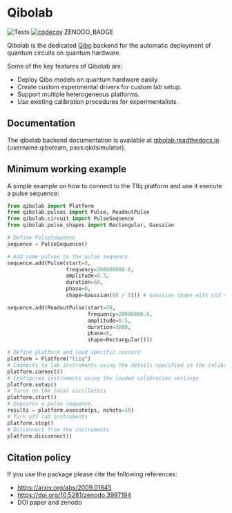 # Qibolab

![Tests](https://github.com/qiboteam/qibolab/workflows/Tests/badge.svg)
[![codecov](https://codecov.io/gh/qiboteam/qibolab/branch/main/graph/badge.svg?token=11UENAPBPH)](https://codecov.io/gh/qiboteam/qibolab)
ZENODO_BADGE

Qibolab is the dedicated [Qibo](https://github.com/qiboteam/qibo) backend for
the automatic deployment of quantum circuits on quantum hardware.

Some of the key features of Qibolab are:

* Deploy Qibo models on quantum hardware easily.
* Create custom experimental drivers for custom lab setup.
* Support multiple heterogeneous platforms.
* Use existing calibration procedures for experimentalists.

## Documentation

The qibolab backend documentation is available at [qibolab.readthedocs.io](http://34.240.99.72/qibolab/) (username:qiboteam, pass:qkdsimulator).

## Minimum working example

A simple example on how to connect to the TIIq platform and use it execute a pulse sequence:

```python
from qibolab import Platform
from qibolab.pulses import Pulse, ReadoutPulse
from qibolab.circuit import PulseSequence
from qibolab.pulse_shapes import Rectangular, Gaussian

# Define PulseSequence
sequence = PulseSequence()

# Add some pulses to the pulse sequence
sequence.add(Pulse(start=0,
                   frequency=200000000.0,
                   amplitude=0.3,
                   duration=60,
                   phase=0,
                   shape=Gaussian(60 / 5))) # Gaussian shape with std = duration / 5

sequence.add(ReadoutPulse(start=70,
                          frequency=20000000.0,
                          amplitude=0.5,
                          duration=3000,
                          phase=0,
                          shape=Rectangular()))

# Define platform and load specific runcard
platform = Platform("tiiq")
# Connects to lab instruments using the details specified in the calibration settings.
platform.connect()
# Configures instruments using the loaded calibration settings.
platform.setup()
# Turns on the local oscillators
platform.start()
# Executes a pulse sequence.
results = platform.execute(ps, nshots=10)
# Turn off lab instruments
platform.stop()
# Disconnect from the instruments
platform.disconnect()
```

## Citation policy

If you use the package please cite the following references:
- https://arxiv.org/abs/2009.01845
- https://doi.org/10.5281/zenodo.3997194
- DOI paper and zenodo
